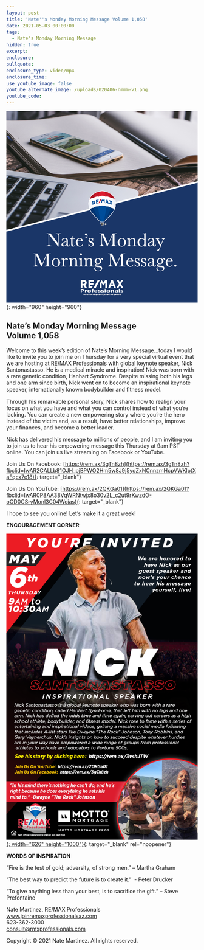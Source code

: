 ```yaml
---
layout: post
title: 'Nate''s Monday Morning Message Volume 1,058'
date: 2021-05-03 00:00:00
tags:
  - Nate's Monday Morning Message
hidden: true
excerpt:
enclosure:
pullquote:
enclosure_type: video/mp4
enclosure_time:
use_youtube_image: false
youtube_alternate_image: /uploads/020406-nmmm-v1.png
youtube_code:
---
```

![](/uploads/020406-nmmm-v1-1.png){: width="960" height="960"}

## **Nate’s Monday Morning Message<br>Volume 1,058**

Welcome to this week’s edition of Nate’s Morning Message…today I would like to invite you to join me on Thursday for a very special virtual event that we are hosting at RE/MAX Professionals with global keynote speaker, Nick Santonastasso. He is a medical miracle and inspiration\! Nick was born with a rare genetic condition, Hanhart Syndrome. Despite missing both his legs and one arm since birth, Nick went on to become an inspirational keynote speaker, internationally known bodybuilder and ﬁtness model.

Through his remarkable personal story, Nick shares how to realign your focus on what you have and what you can control instead of what you’re lacking. You can create a new empowering story where you’re the hero instead of the victim and, as a result, have better relationships, improve your finances, and become a better leader.

Nick has delivered his message to millions of people, and I am inviting you to join us to hear his empowering message this Thursday at 9am PST online. You can join us live streaming on Facebook or YouTube.

Join Us On Facebook:&nbsp;[https://rem.ax/3gTn8zh](https://rem.ax/3gTn8zh?fbclid=IwAR2CALLb81OJH_pjBPWO2Hm5w8J9j5yoZxNCnnzmHcpVWKlptXaFqcx7e18){: target="_blank"}

Join Us On YouTube:&nbsp;[https://rem.ax/2QKGa01](https://rem.ax/2QKGa01?fbclid=IwAR0P8AA38VqWRNtwjx8o30v2L_c2ut9rKwzdO-oOD0CSryMonl3C04Wojas){: target="_blank"}

I hope to see you online\! Let’s make it a great week\!

**ENCOURAGEMENT CORNER**

[![](/uploads/nick-santonastasso.png){: width="626" height="1000"}](https://vimeo.com/user101266847/download/516281134/9bd069a31f){: target="_blank" rel="noopener"}

**WORDS OF INSPIRATION**

“Fire is the test of gold; adversity, of strong men.” – Martha Graham

“The best way to predict the future is to create it.”&nbsp; - Peter Drucker

“To give anything less than your best, is to sacrifice the gift.” – Steve Prefontaine

Nate Martinez, RE/MAX Professionals<br>www.joinremaxprofessionalsaz.com<br>623-362-3000<br>consult@rmxprofessionals.com

Copyright &copy; 2021 Nate Martinez. All rights reserved.
